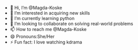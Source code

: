 - 👋 Hi, I’m @Magda-Koske
- 👀 I’m interested in acquiring new skills
- 🌱 I’m currently learning python
- 💞️ I’m looking to collaborate on solving real-world problems
- 📫 How to reach me @Magda-Koske
- 😄 Pronouns:She/Her 
- ⚡ Fun fact: I love watching kdrama

<!---
Magda-Koske/Magda-Koske is a ✨ special ✨ repository because its `README.md` (this file) appears on your GitHub profile.
You can click the Preview link to take a look at your changes.
--->
